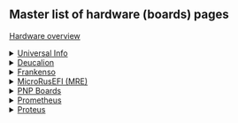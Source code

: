 ## Master list of hardware (boards) pages 
  
[Hardware overview](Hardware)  


<details><summary><u>Universal Info</u></summary>

* [Hardware completeness options](Completeness_Chart)
* [Microcontroller selection](selecting_open_source_ecu_microcontroller)
* [Hardware development guidelines](Dev_Hardware_Guidelines)

</details>


<details><summary><u>Deucalion</u></summary>

* [Deucalion UART](Deucalion_uart)

</details>


<details><summary><u>Frankenso</u></summary>

* [Frankenso main page](Hardware_Frankenso)

</details>


<details><summary><u>MicroRusEFI (MRE)</u></summary>

* [MRE Manual](microRusEFI_Manual)
* [MRE main page](Hardware_microRusEFI)
* [MRE wiring](Hardware_microRusEFI_wiring)
* [MRE Kit instructions](Hardware_microRusEFI_kit_instructions)
* [MRE Hardware checks](Hardware_microRusEFI_hardware_checks)
* [MRE DIY TLDR](microRusEFI_DIY_TLDR)
* [MRE Connectors](Hardware_microRusEfi_connectors)

</details>


<details><summary><u>PNP Boards</u></summary>

* [PNP 48 - MRE based for Miata NA](microrusefi48adapter.pdf)
* [PNP 72 - MRE based for Miata NB2](hw72nb.pdf)
* PNP 88 - Proteus based for 88pin Bosch - Coming Soon
* [MRE Adapter 48](MREAdapter48)
* [MRE Adapter 55](MREAdapter55)
* [MRE Adapter 68](MREAdapter68)
* [MRE Adapter 72](MREAdapter72)
* MRE Adaptor 88 - Coming Soon
* [PNP 72 Jumper configs](PNP_72_Jumpers)

</details>


<details><summary><u>Prometheus</u></summary>

* [Prometheus wiring diagram](Prometeus_wiring_diagram.cdr)

</details>


<details><summary><u>Proteus</u></summary>

* [Proteus Main Page](Proteus)
* [Proteus v0.2 wiring](Hardware_Proteus_Wiring_v02)
* [Proteus v0.3 wiring](Hardware_Proteus_Wiring_v03)

</details>